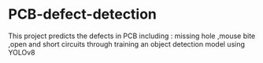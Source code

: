 # PCB-defect-detection
This project predicts the defects in PCB including : missing hole ,mouse bite ,open and short circuits through training an object detection model using YOLOv8

